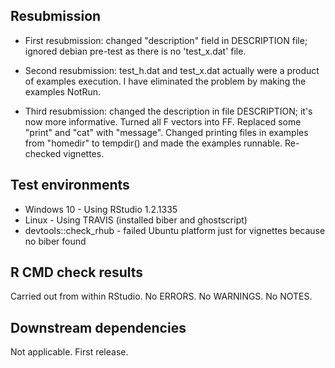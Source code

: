 
## Resubmission
* First resubmission: changed "description" field in DESCRIPTION file; ignored debian pre-test as there is no 'test_x.dat' file.

* Second resubmission: test_h.dat and test_x.dat actually were a product of examples execution. I have eliminated the problem by making the examples NotRun.

* Third resubmission: changed the description in file DESCRIPTION; it's now more informative. Turned all F vectors into FF. Replaced some "print" and "cat" with "message". Changed printing files in examples from "homedir" to tempdir() and made the examples runnable. Re-checked vignettes.

## Test environments
* Windows 10 - Using RStudio 1.2.1335
* Linux - Using TRAVIS (installed biber and ghostscript)
* devtools::check_rhub - failed Ubuntu platform just for vignettes because no biber found

## R CMD check results
Carried out from within RStudio.
No ERRORS.
No WARNINGS.
No NOTES.

## Downstream dependencies
Not applicable. First release.
